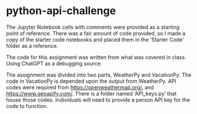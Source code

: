 # python-api-challenge

The Jupyter Notebook cells with comments were provided as a starting point of reference. There was a fair amount of code provided, so I made a copy of the starter code notebooks and placed them in the ‘Starter Code' folder as a reference. 

The code for this assignment was written from what was covered in class. Using ChatGPT as a debugging source. 

The assignment was divided into two parts, WeatherPy and VacationPy. The code in VacationPy is depended upon the output from WeatherPy. 
API codes were required from https://openweathermap.org/, and https://www.geoapify.com/. There is a folder named ‘API_keys.py’ that house those codes. Individuals will need to provide a person API key for the code to function.
